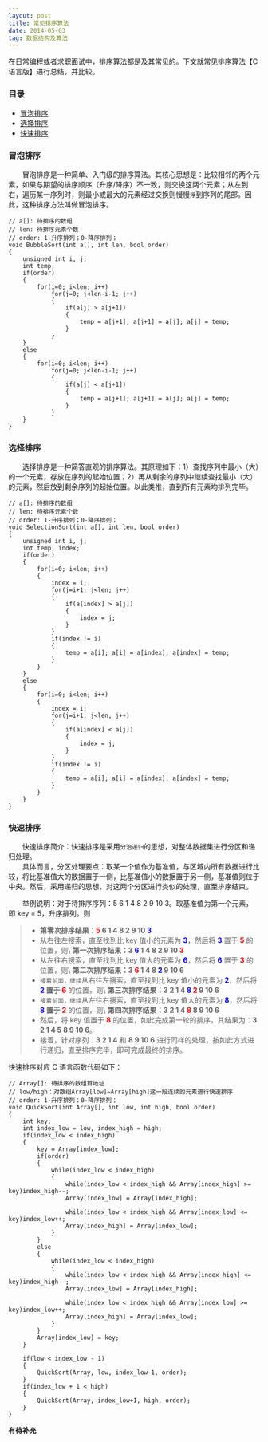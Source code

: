 ```yaml
---
layout: post
title: 常见排序算法
date: 2014-05-03 
tag: 数据结构及算法
---
```


在日常编程或者求职面试中，排序算法都是及其常见的。下文就常见排序算法【C语言版】进行总结，并比较。


### 目录

* [冒泡排序](#BubbleSort)
* [选择排序](#SelectionSort)
* [快速排序](#QuickSort)


### <a name="BubbleSort"></a>冒泡排序
 &emsp;&emsp;冒泡排序是一种简单、入门级的排序算法。其核心思想是：比较相邻的两个元素，如果与期望的排序顺序（升序/降序）不一致，则交换这两个元素；从左到右，遍历某一序列时，则最小或最大的元素经过交换则慢慢`浮`到序列的尾部。因此，这种排序方法叫做冒泡排序。
```
// a[]: 待排序的数组
// len: 待排序元素个数
// order: 1-升序排列；0-降序排列；
void BubbleSort(int a[], int len, bool order)
{
	unsigned int i, j;
	int temp;
	if(order)
	{
		for(i=0; i<len; i++)
			for(j=0; j<len-i-1; j++)
			{
				if(a[j] > a[j+1])
				{
					temp = a[j+1]; a[j+1] = a[j]; a[j] = temp;
				}
			}
	}
	else
	{
		for(i=0; i<len; i++)
			for(j=0; j<len-i-1; j++)
			{
				if(a[j] < a[j+1])
				{
					temp = a[j+1]; a[j+1] = a[j]; a[j] = temp;
				}
			}
	}
}
```

### <a name="SelectionSort"></a>选择排序
 &emsp;&emsp;选择排序是一种简答直观的排序算法。其原理如下：1）查找序列中最小（大）的一个元素，存放在序列的起始位置；2）再从剩余的序列中继续查找最小（大）的元素，然后放到剩余序列的起始位置。以此类推，直到所有元素均排列完毕。
```
// a[]: 待排序的数组
// len: 待排序元素个数
// order: 1-升序排列；0-降序排列；
void SelectionSort(int a[], int len, bool order)
{
	unsigned int i, j;
	int temp, index;
	if(order)
	{
		for(i=0; i<len; i++)
		{
			index = i;
			for(j=i+1; j<len; j++)
			{
				if(a[index] > a[j])
				{
					index = j;
				}
			}
			if(index != i)
			{
				temp = a[i]; a[i] = a[index]; a[index] = temp;
			}
		}	
	}
	else
	{
		for(i=0; i<len; i++)
		{
			index = i;
			for(j=i+1; j<len; j++)
			{
				if(a[index] < a[j])
				{
					index = j;
				}
			}
			if(index != i)
			{
				temp = a[i]; a[i] = a[index]; a[index] = temp;
			}
		}
	}
}
```

### <a name="QuickSort"></a>快速排序
 &emsp;&emsp;快速排序简介：快速排序是采用`分治递归`的思想，对整体数据集进行分区和递归处理。
 <br>
 &emsp;&emsp;具体而言，分区处理要点：取某一个值作为基准值，与区域内所有数据进行比较，将比基准值大的数据置于一侧，比基准值小的数据置于另一侧，基准值则位于中央。然后，采用递归的思想，对这两个分区进行类似的处理，直至排序结束。

&emsp;&emsp;举例说明：对于待排序序列：5 6 1 4 8 2 9 10 3。取基准值为第一个元素，即 key = 5，升序排列。则

>* **第零次排序结果：<font color="red">5</font> 6 1 4 8 2 9 10 <font color="blue">3</font>**
>* 从右往左搜索，直至找到比 key 值小的元素为 **<font color="blue">3</font>**，然后将 **<font color="blue">3</font>** 置于 **<font color="red">5</font>** 的位置，则\\
**第一次排序结果：3 <font color="blue">6</font> 1 4 8 2 9 10 <font color="red">3</font>**
>* 从左往右搜索，直至找到比 key 值大的元素为 **<font color="blue">6</font>**，然后将 **<font color="blue">6</font>** 置于 **<font color="red">3</font>** 的位置，则\\
**第二次排序结果：3 <font color="red">6</font> 1 4 8 <font color="blue">2</font> 9 10 6**
>* `接着前面，继续`从右往左搜索，直至找到比 key 值小的元素为 **<font color="blue">2</font>**，然后将 **<font color="blue">2</font> 置于 <font color="red">6</font>** 的位置，则\\
**第三次排序结果：3 2 1 4 <font color="blue">8</font> <font color="red">2</font> 9 10 6**
>* `接着前面，继续`从左往右搜索，直至找到比 key 值大的元素为 **<font color="blue">8</font>**，然后将 **<font color="blue">8</font> 置于 <font color="red">2</font>** 的位置，则\\
**第四次排序结果：3 2 1 4 <font color="red">8</font> 8 9 10 6**
>* 然后，将 key 值置于 **<font color="red">8</font>** 的位置，如此完成第一轮的排序，其结果为：**3 2 1 4 5 8 9 10 6**。
>* 接着，针对序列：**3 2 1 4** 和 **8 9 10 6** 进行同样的处理，按如此方式进行递归，直至排序完毕，即可完成最终的排序。


快速排序对应 C 语言函数代码如下：
```
// Array[]: 待排序的数组首地址
// low/high：对数组Array[low]~Array[high]这一段连续的元素进行快速排序
// order: 1-升序排列；0-降序排列；
void QuickSort(int Array[], int low, int high, bool order)
{
	int key;
	int index_low = low, index_high = high;
	if(index_low < index_high)
	{
		key = Array[index_low];
		if(order)
		{
			while(index_low < index_high)
			{
				while(index_low < index_high && Array[index_high] >= key)index_high--;
				Array[index_low] = Array[index_high];

				while(index_low < index_high && Array[index_low] <= key)index_low++;
				Array[index_high] = Array[index_low];
			}
		}
		else
		{
			while(index_low < index_high)
			{
				while(index_low < index_high && Array[index_high] <= key)index_high--;
				Array[index_low] = Array[index_high];

				while(index_low < index_high && Array[index_low] >= key)index_low++;
				Array[index_high] = Array[index_low];
			}
		}
		Array[index_low] = key;
	}

	if(low < index_low - 1)
	{
		QuickSort(Array, low, index_low-1, order);
	}
	if(index_low + 1 < high)
	{
		QuickSort(Array, index_low+1, high, order);
	}
}
```


**有待补充**


